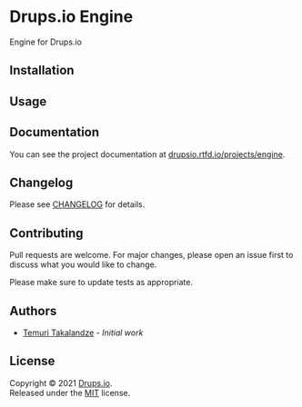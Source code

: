 # Drups.io Engine

Engine for Drups.io

## Installation

## Usage

## Documentation

You can see the project documentation at [drupsio.rtfd.io/projects/engine](https://drupsio.rtfd.io/projects/engine/).

## Changelog

Please see [CHANGELOG](CHANGELOG.md) for details.

## Contributing

Pull requests are welcome. For major changes, please open an issue first to discuss what you would like to change.

Please make sure to update tests as appropriate.

## Authors

- [Temuri Takalandze](https://abgeo.dev) - *Initial work*

## License

Copyright © 2021 [Drups.io](https://drups.io).  
Released under the [MIT](LICENSE) license.
